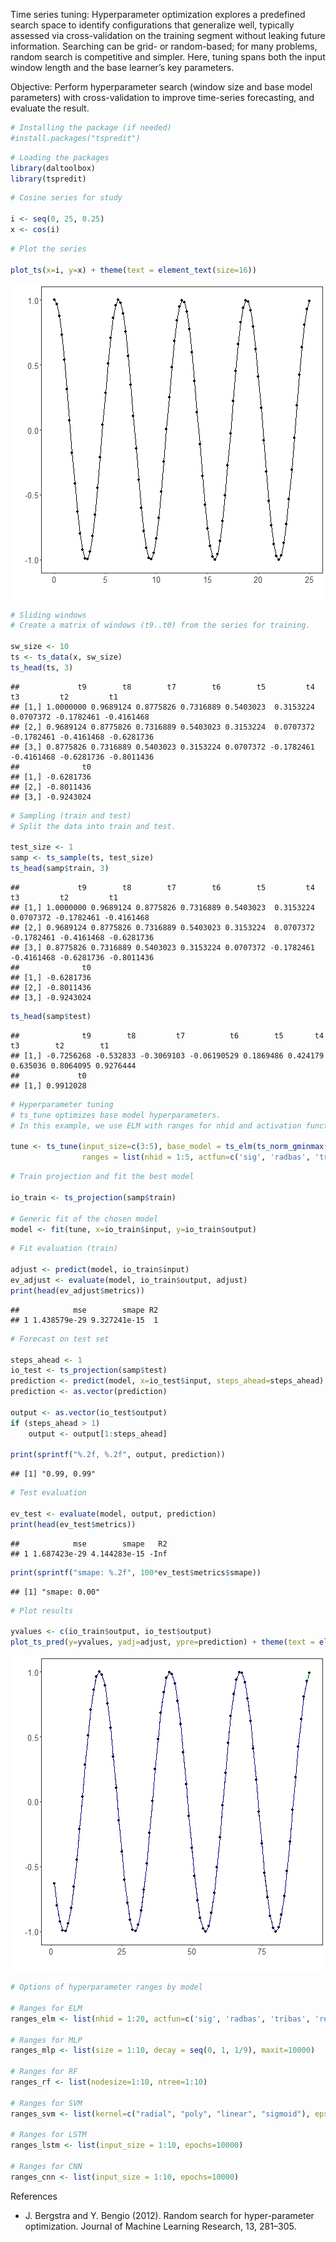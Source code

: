 Time series tuning: Hyperparameter optimization explores a predefined search space to identify configurations that generalize well, typically assessed via cross-validation on the training segment without leaking future information. Searching can be grid- or random-based; for many problems, random search is competitive and simpler. Here, tuning spans both the input window length and the base learner’s key parameters.

Objective: Perform hyperparameter search (window size and base model parameters) with cross-validation to improve time-series forecasting, and evaluate the result.


``` r
# Installing the package (if needed)
#install.packages("tspredit")
```


``` r
# Loading the packages
library(daltoolbox)
library(tspredit) 
```



``` r
# Cosine series for study

i <- seq(0, 25, 0.25)
x <- cos(i)
```


``` r
# Plot the series

plot_ts(x=i, y=x) + theme(text = element_text(size=16))
```

![plot of chunk unnamed-chunk-4](fig/ts_tune/unnamed-chunk-4-1.png)


``` r
# Sliding windows
# Create a matrix of windows (t9..t0) from the series for training.

sw_size <- 10
ts <- ts_data(x, sw_size)
ts_head(ts, 3)
```

```
##             t9        t8        t7        t6        t5         t4         t3         t2         t1
## [1,] 1.0000000 0.9689124 0.8775826 0.7316889 0.5403023  0.3153224  0.0707372 -0.1782461 -0.4161468
## [2,] 0.9689124 0.8775826 0.7316889 0.5403023 0.3153224  0.0707372 -0.1782461 -0.4161468 -0.6281736
## [3,] 0.8775826 0.7316889 0.5403023 0.3153224 0.0707372 -0.1782461 -0.4161468 -0.6281736 -0.8011436
##              t0
## [1,] -0.6281736
## [2,] -0.8011436
## [3,] -0.9243024
```


``` r
# Sampling (train and test)
# Split the data into train and test.

test_size <- 1
samp <- ts_sample(ts, test_size)
ts_head(samp$train, 3)
```

```
##             t9        t8        t7        t6        t5         t4         t3         t2         t1
## [1,] 1.0000000 0.9689124 0.8775826 0.7316889 0.5403023  0.3153224  0.0707372 -0.1782461 -0.4161468
## [2,] 0.9689124 0.8775826 0.7316889 0.5403023 0.3153224  0.0707372 -0.1782461 -0.4161468 -0.6281736
## [3,] 0.8775826 0.7316889 0.5403023 0.3153224 0.0707372 -0.1782461 -0.4161468 -0.6281736 -0.8011436
##              t0
## [1,] -0.6281736
## [2,] -0.8011436
## [3,] -0.9243024
```

``` r
ts_head(samp$test)
```

```
##              t9        t8         t7          t6        t5       t4       t3        t2        t1
## [1,] -0.7256268 -0.532833 -0.3069103 -0.06190529 0.1869486 0.424179 0.635036 0.8064095 0.9276444
##             t0
## [1,] 0.9912028
```


``` r
# Hyperparameter tuning
# ts_tune optimizes base model hyperparameters.
# In this example, we use ELM with ranges for nhid and activation function.

tune <- ts_tune(input_size=c(3:5), base_model = ts_elm(ts_norm_gminmax()), 
                ranges = list(nhid = 1:5, actfun=c('sig', 'radbas', 'tribas', 'relu', 'purelin')))
```




``` r
# Train projection and fit the best model

io_train <- ts_projection(samp$train)

# Generic fit of the chosen model
model <- fit(tune, x=io_train$input, y=io_train$output)
```


``` r
# Fit evaluation (train)

adjust <- predict(model, io_train$input)
ev_adjust <- evaluate(model, io_train$output, adjust)
print(head(ev_adjust$metrics))
```

```
##            mse        smape R2
## 1 1.438579e-29 9.327241e-15  1
```


``` r
# Forecast on test set

steps_ahead <- 1
io_test <- ts_projection(samp$test)
prediction <- predict(model, x=io_test$input, steps_ahead=steps_ahead)
prediction <- as.vector(prediction)

output <- as.vector(io_test$output)
if (steps_ahead > 1)
    output <- output[1:steps_ahead]

print(sprintf("%.2f, %.2f", output, prediction))
```

```
## [1] "0.99, 0.99"
```


``` r
# Test evaluation

ev_test <- evaluate(model, output, prediction)
print(head(ev_test$metrics))
```

```
##            mse        smape   R2
## 1 1.687423e-29 4.144283e-15 -Inf
```

``` r
print(sprintf("smape: %.2f", 100*ev_test$metrics$smape))
```

```
## [1] "smape: 0.00"
```


``` r
# Plot results

yvalues <- c(io_train$output, io_test$output)
plot_ts_pred(y=yvalues, yadj=adjust, ypre=prediction) + theme(text = element_text(size=16))
```

![plot of chunk unnamed-chunk-12](fig/ts_tune/unnamed-chunk-12-1.png)


``` r
# Options of hyperparameter ranges by model

# Ranges for ELM
ranges_elm <- list(nhid = 1:20, actfun=c('sig', 'radbas', 'tribas', 'relu', 'purelin'))

# Ranges for MLP
ranges_mlp <- list(size = 1:10, decay = seq(0, 1, 1/9), maxit=10000)

# Ranges for RF
ranges_rf <- list(nodesize=1:10, ntree=1:10)

# Ranges for SVM
ranges_svm <- list(kernel=c("radial", "poly", "linear", "sigmoid"), epsilon=seq(0, 1, 0.1), cost=seq(20, 100, 20))

# Ranges for LSTM
ranges_lstm <- list(input_size = 1:10, epochs=10000)

# Ranges for CNN
ranges_cnn <- list(input_size = 1:10, epochs=10000)
```

References
- J. Bergstra and Y. Bengio (2012). Random search for hyper-parameter optimization. Journal of Machine Learning Research, 13, 281–305.
